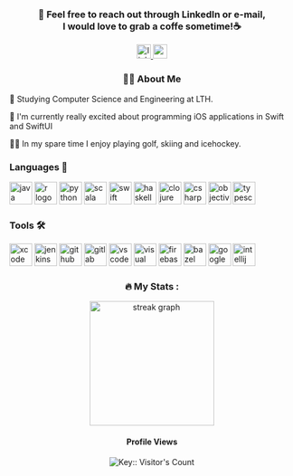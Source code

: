 <div align="center">
  <h3 align="center">📩 Feel free to reach out through LinkedIn or e-mail,<br> I would love to grab a coffe sometime!☕️</h3>
  <a href="https://www.linkedin.com/in/axel-langenskiöld-33185a223" target="_blank">
    <img src="https://img.shields.io/static/v1?message=LinkedIn&logo=linkedin&label=&color=0077B5&logoColor=white&labelColor=&style=for-the-badge" height="25" alt="linkedin logo" />
  </a>
  <a href="mailto:axel@langenskiold.se" target="_blank">
    <img src="https://img.shields.io/static/v1?message=Gmail&logo=gmail&label=&color=0078D4&logoColor=white&labelColor=&style=for-the-badge" height="25" alt="gmail logo" />
  </a>
</div>

<h3 align="center">👩‍💻  About Me</h3>

<p align="left">🏫 Studying Computer Science and Engineering at LTH.</p>
<p align="left">📕 I'm currently really excited about programming iOS applications in Swift and SwiftUI</p>
<p align="left">🏌️‍♂ In my spare time I enjoy playing golf, skiing and icehockey.</p>

<h3 align="left">Languages 🔨</h3>

<div align="left">
  <img src="https://cdn.jsdelivr.net/gh/devicons/devicon/icons/java/java-original.svg" width="40" height="40" alt="java logo" />
  <img src="https://cdn.jsdelivr.net/gh/devicons/devicon/icons/r/r-original.svg" width="40" height="40" alt="r logo" />
  <img src="https://cdn.jsdelivr.net/gh/devicons/devicon/icons/python/python-original.svg" width="40" height="40" alt="python logo" />
  <img src="https://cdn.jsdelivr.net/gh/devicons/devicon/icons/scala/scala-original.svg" width="40" height="40" alt="scala logo" />
  <img src="https://cdn.jsdelivr.net/gh/devicons/devicon/icons/swift/swift-original.svg" width="40" height="40" alt="swift logo" />
  <img src="https://cdn.jsdelivr.net/gh/devicons/devicon/icons/haskell/haskell-original.svg" width="40" height="40" alt="haskell logo" />
  <img src="https://cdn.jsdelivr.net/gh/devicons/devicon/icons/clojure/clojure-original.svg" width="40" height="40" alt="clojure logo" />
  <img src="https://cdn.jsdelivr.net/gh/devicons/devicon/icons/csharp/csharp-original.svg" width="40" height="40" alt="csharp logo" />
  <img src="https://cdn.jsdelivr.net/gh/devicons/devicon/icons/objectivec/objectivec-plain.svg" width="40" height="40" alt="objective-c logo" />
  <img src="https://cdn.jsdelivr.net/gh/devicons/devicon/icons/typescript/typescript-plain.svg" width="40" height="40" alt="typescript logo" />
</div>

<h3 align="left">Tools 🛠️</h3>

<div align="left">
  <img src="https://cdn.jsdelivr.net/gh/devicons/devicon/icons/xcode/xcode-original.svg" width="40" height="40" alt="xcode logo" />
  <img src="https://cdn.jsdelivr.net/gh/devicons/devicon/icons/jenkins/jenkins-original.svg" width="40" height="40" alt="jenkins logo" />
  <img src="https://cdn.jsdelivr.net/gh/devicons/devicon/icons/github/github-original.svg" width="40" height="40" alt="github logo" background="white"/>
  <img src="https://cdn.jsdelivr.net/gh/devicons/devicon/icons/gitlab/gitlab-original.svg" width="40" height="40" alt="gitlab logo" />
  <img src="https://cdn.jsdelivr.net/gh/devicons/devicon/icons/vscode/vscode-original.svg" width="40" height="40" alt="vscode logo" />
  <img src="https://cdn.jsdelivr.net/gh/devicons/devicon/icons/visualstudio/visualstudio-original.svg" width="40" height="40" alt="visual studio logo" />
  <img src="https://cdn.jsdelivr.net/gh/devicons/devicon/icons/firebase/firebase-original.svg" width="40" height="40" alt="firebase logo" />
  <img src="https://cdn.jsdelivr.net/gh/devicons/devicon/icons/bazel/bazel-plain.svg" width="40" height="40" alt="bazel logo" />
  <img src="https://cdn.jsdelivr.net/gh/devicons/devicon/icons/googlecloud/googlecloud-original.svg" width="40" height="40" alt="google cloud logo" />
  <img src="https://cdn.jsdelivr.net/gh/devicons/devicon/icons/intellij/intellij-original.svg" width="40" height="40" alt="intellij logo" />
</div>

<div align="center">
  <h3 align="center">🔥   My Stats :</h3>
  <div align="center">
    <img src="https://streak-stats.demolab.com?user=axellangenskiold&locale=en&mode=daily&theme=dark&hide_border=false&border_radius=5&order=3" height="220" alt="streak graph"  />
  </div>
  
  <div align="center">
    <h4>Profile Views</h4> 
    <img src="https://profile-counter.deno.dev/:yourkey:/count.svg" alt="Key:: Visitor's Count" />
  </div>
</div>
